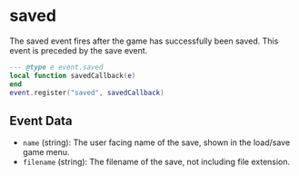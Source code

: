 # saved

The saved event fires after the game has successfully been saved. This event is preceded by the save event.

```lua
--- @type e event.saved
local function savedCallback(e)
end
event.register("saved", savedCallback)
```

## Event Data

* `name` (string): The user facing name of the save, shown in the load/save game menu.
* `filename` (string): The filename of the save, not including file extension.

